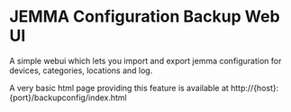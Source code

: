 JEMMA Configuration Backup Web UI
=================================

A simple webui which lets you import and export jemma configuration for devices, categories, locations and log.

A very basic html page providing this feature is available at http://{host}:{port}/backupconfig/index.html
